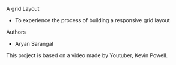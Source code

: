 A grid Layout
  - To experience the process of building a responsive grid layout 





Authors
  - Aryan Sarangal






This project is based on a video made by Youtuber, Kevin Powell.
